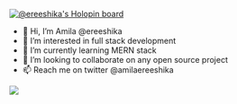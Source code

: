 [![@ereeshika's Holopin board](https://holopin.me/ereeshika)](https://holopin.io/@ereeshika)

- 👋 Hi, I’m Amila @ereeshika
- 👀 I’m interested in full stack development
- 🌱 I’m currently learning MERN stack
- 💞️ I’m looking to collaborate on any open source project
- 📫 Reach me on twitter @amilaereeshika

<!---
ereeshika/ereeshika is a ✨ special ✨ repository because its `README.md` (this file) appears on your GitHub profile.
You can click the Preview link to take a look at your changes.
--->

[![](https://visitcount.itsvg.in/api?id=ereeshika&label=Profile%20Views&color=12&icon=0&pretty=true)](https://visitcount.itsvg.in)
<!--
 <a href="https://visitcount.itsvg.in">
  <img src="https://visitcount.itsvg.in/api?id=ereeshika&label=Profile%20Views&color=12&icon=0&pretty=true" />
</a>
--->
